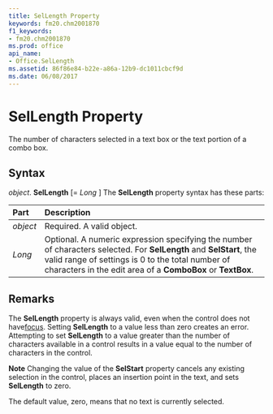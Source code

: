 ```yaml
---
title: SelLength Property
keywords: fm20.chm2001870
f1_keywords:
- fm20.chm2001870
ms.prod: office
api_name:
- Office.SelLength
ms.assetid: 86f86e84-b22e-a86a-12b9-dc1011cbcf9d
ms.date: 06/08/2017
---
```



# SelLength Property



The number of characters selected in a text box or the text portion of a combo box.

## Syntax

_object_. **SelLength** [= _Long_ ]
The  **SelLength** property syntax has these parts:


|**Part**|**Description**|
|:-----|:-----|
| _object_|Required. A valid object.|
| _Long_|Optional. A numeric expression specifying the number of characters selected. For  **SelLength** and **SelStart**, the valid range of settings is 0 to the total number of characters in the edit area of a **ComboBox** or **TextBox**.|

## Remarks

The  **SelLength** property is always valid, even when the control does not have[focus](../../Glossary/vbe-glossary.md#focus). Setting  **SelLength** to a value less than zero creates an error. Attempting to set **SelLength** to a value greater than the number of characters available in a control results in a value equal to the number of characters in the control.

 **Note**  Changing the value of the  **SelStart** property cancels any existing selection in the control, places an insertion point in the text, and sets **SelLength** to zero.

The default value, zero, means that no text is currently selected.

